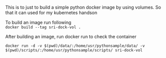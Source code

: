 This is to just to build a simple python docker image by using volumes. So that it can used for my kubernetes handson

To build an image run following <br>
```docker build --tag sri-dock-vol .```

After building an image, run docker run to check the container

```docker run -d -v $(pwd)/data/:/home/usr/pythonsample/data/ -v $(pwd)/scripts/:/home/usr/pythonsample/scripts/ sri-dock-vol```